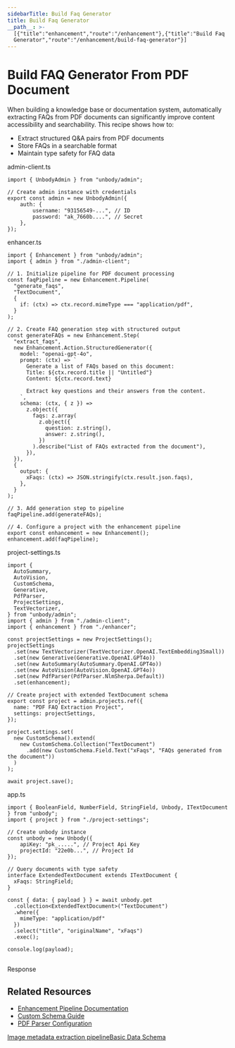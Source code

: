 ```yaml
---
sidebarTitle: Build Faq Generator
title: Build Faq Generator
__path__: >-
  [{"title":"enhancement","route":"/enhancement"},{"title":"Build Faq
  Generator","route":"/enhancement/build-faq-generator"}]
---
```


# Build FAQ Generator From PDF Document

When building a knowledge base or documentation system, automatically extracting FAQs from PDF documents can significantly improve content accessibility and searchability. This recipe shows how to:

-   Extract structured Q&A pairs from PDF documents
-   Store FAQs in a searchable format
-   Maintain type safety for FAQ data

admin-client.ts

```
import { UnbodyAdmin } from "unbody/admin";
 
// Create admin instance with credentials
export const admin = new UnbodyAdmin({
    auth: {
        username: "93156549-...", // ID
        password: "ak_7660b....", // Secret
    },
});
```

enhancer.ts

```
import { Enhancement } from "unbody/admin";
import { admin } from "./admin-client";
 
// 1. Initialize pipeline for PDF document processing
const faqPipeline = new Enhancement.Pipeline(
  "generate_faqs",      
  "TextDocument",       
  {
    if: (ctx) => ctx.record.mimeType === "application/pdf", 
  }
);
 
// 2. Create FAQ generation step with structured output
const generateFAQs = new Enhancement.Step(
  "extract_faqs",    
  new Enhancement.Action.StructuredGenerator({
    model: "openai-gpt-4o",
    prompt: (ctx) => `
      Generate a list of FAQs based on this document:
      Title: ${ctx.record.title || "Untitled"}
      Content: ${ctx.record.text}
      
      Extract key questions and their answers from the content.
    `,
    schema: (ctx, { z }) =>
      z.object({
        faqs: z.array(
          z.object({
            question: z.string(),
            answer: z.string(),
          })
        ).describe("List of FAQs extracted from the document"),
      }),
  }),
  {
    output: {
      xFaqs: (ctx) => JSON.stringify(ctx.result.json.faqs),
    },
  }
);
 
// 3. Add generation step to pipeline
faqPipeline.add(generateFAQs);
 
// 4. Configure a project with the enhancement pipeline
export const enhancement = new Enhancement();
enhancement.add(faqPipeline);
```

project-settings.ts

```
import {
  AutoSummary,
  AutoVision,
  CustomSchema,
  Generative,
  PdfParser,
  ProjectSettings,
  TextVectorizer,
} from "unbody/admin";
import { admin } from "./admin-client";
import { enhancement } from "./enhancer";
 
const projectSettings = new ProjectSettings();
projectSettings
  .set(new TextVectorizer(TextVectorizer.OpenAI.TextEmbedding3Small))
  .set(new Generative(Generative.OpenAI.GPT4o))
  .set(new AutoSummary(AutoSummary.OpenAI.GPT4o))
  .set(new AutoVision(AutoVision.OpenAI.GPT4o))
  .set(new PdfParser(PdfParser.NlmSherpa.Default))
  .set(enhancement);
 
// Create project with extended TextDocument schema
export const project = admin.projects.ref({
  name: "PDF FAQ Extraction Project",
  settings: projectSettings,
});
 
project.settings.set(
  new CustomSchema().extend(
    new CustomSchema.Collection("TextDocument")
      .add(new CustomSchema.Field.Text("xFaqs", "FAQs generated from the document"))
  )
);
 
await project.save();
```

app.ts

```
import { BooleanField, NumberField, StringField, Unbody, ITextDocument } from "unbody";
import { project } from "./project-settings";
 
// Create unbody instance
const unbody = new Unbody({
    apiKey: "pk_.....", // Project Api Key
    projectId: "22e0b...", // Project Id
});
 
// Query documents with type safety
interface ExtendedTextDocument extends ITextDocument {
  xFaqs: StringField;
}
 
const { data: { payload } } = await unbody.get
  .collection<ExtendedTextDocument>("TextDocument")
  .where({
    mimeType: "application/pdf"
  })
  .select("title", "originalName", "xFaqs")
  .exec();
 
console.log(payload);
```

## 

Response

## Related Resources

-   [Enhancement Pipeline Documentation](/project-configurations/enhancers)
-   [Custom Schema Guide](/project-configurations/custom-schemas)
-   [PDF Parser Configuration](/project-configurations/pdf-parser)

[Image metadata extraction pipeline](/enhancement/image-metadata-extraction-pipeline "Image metadata extraction pipeline")[Basic Data Schema](/importing-custom-data/basic-data-schema "Basic Data Schema")